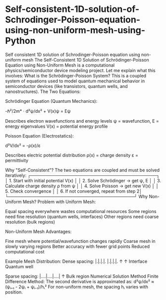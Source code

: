 # Self-consistent-1D-solution-of-Schrodinger-Poisson-equation-using-non-uniform-mesh-using-Python
Self consistent 1D solution of Schrodinger-Poisson equation using non-uniform mesh 
The Self-Consistent 1D Solution of Schrödinger-Poisson Equation using Non-Uniform Mesh is a computational physics/semiconductor device modeling project. Let me explain what this involves:
What is the Schrödinger-Poisson System?
This is a coupled system of equations used to model quantum mechanical behavior in semiconductor devices (like transistors, quantum wells, and nanostructures).
The Two Equations:

Schrödinger Equation (Quantum Mechanics):

   -ℏ²/2m* · d²ψ/dx² + V(x)ψ = Eψ

Describes electron wavefunctions and energy levels
ψ = wavefunction, E = energy eigenvalues
V(x) = potential energy profile


Poisson Equation (Electrostatics):

   d²V/dx² = -ρ(x)/ε

Describes electric potential distribution
ρ(x) = charge density
ε = permittivity

Why "Self-Consistent"?
The two equations are coupled and must be solved iteratively:
┌─────────────────────────────────────────┐
│  1. Start with initial potential V(x)   │
│  2. Solve Schrödinger → get ψ, E       │
│  3. Calculate charge density ρ from ψ   │
│  4. Solve Poisson → get new V(x)       │
│  5. Check convergence                   │
│  6. If not converged, repeat from step 2│
└─────────────────────────────────────────┘
Why Non-Uniform Mesh?
Problem with Uniform Mesh:

Equal spacing everywhere wastes computational resources
Some regions need fine resolution (quantum wells, interfaces)
Other regions need coarse resolution (bulk regions)

Non-Uniform Mesh Advantages:

Fine mesh where potential/wavefunction changes rapidly
Coarse mesh in slowly varying regions
Better accuracy with fewer grid points
Reduced computational cost

Example Mesh Distribution:
Dense spacing:  |.|.|.|.    |.|.|.|.
                ↑            ↑
            Interface    Quantum well
            
Sparse spacing: |....|....|....|
                ↑
            Bulk region
Numerical Solution Method
Finite Difference Method:
The second derivative is approximated as:
d²ψ/dx² ≈ (ψᵢ₊₁ - 2ψᵢ + ψᵢ₋₁)/hᵢ²
For non-uniform mesh, the spacing hᵢ varies with position.
